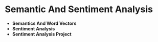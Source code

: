 # Semantic And Sentiment Analysis
* **Semantics And Word Vectors**
* **Sentiment Analysis**
* **Sentiment Analysis Project**

